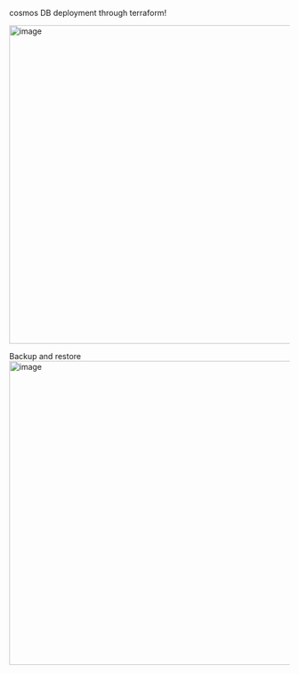 
cosmos DB deployment through terraform!

<img width="1333" height="573" alt="image" src="https://github.com/user-attachments/assets/9533948b-23a6-4674-9406-237e8349c026" />

Backup and restore
<img width="997" height="547" alt="image" src="https://github.com/user-attachments/assets/2ed63315-6d6e-4b1b-aac5-5e7d1df72505" />


